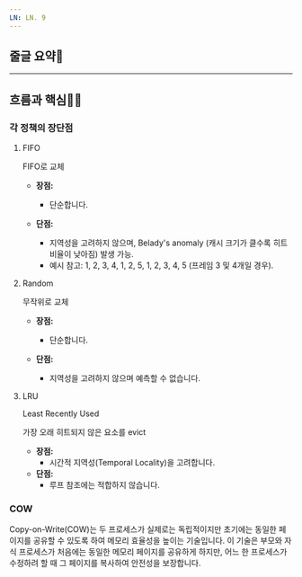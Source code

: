 ```yaml
---
LN: LN. 9
---
```

## 줄글 요약📰
  
  
---
## 흐름과 핵심🫵🏻
### 각 정책의 장단점
1. FIFO
    
    FIFO로 교체
    
    - **장점:**
        - 단순합니다.
    - **단점:**
        
        - 지역성을 고려하지 않으며, Belady's anomaly (캐시 크기가 클수록 히트 비율이 낮아짐) 발생 가능.
        - 예시 참고: 1, 2, 3, 4, 1, 2, 5, 1, 2, 3, 4, 5 (프레임 3 및 4개일 경우).
        
          
        
2. Random
    
    무작위로 교체
    
    - **장점:**
        - 단순합니다.
    - **단점:**
        
        - 지역성을 고려하지 않으며 예측할 수 없습니다.
        
          
        
3. LRU
    
    Least Recently Used
    
    가장 오래 히트되지 않은 요소를 evict
    
    - **장점:**
        - 시간적 지역성(Temporal Locality)을 고려합니다.
    - **단점:**
        - 루프 참조에는 적합하지 않습니다.
  
### COW
Copy-on-Write(COW)는 두 프로세스가 실제로는 독립적이지만 초기에는 동일한 페이지를 공유할 수 있도록 하여 메모리 효율성을 높이는 기술입니다. 이 기술은 부모와 자식 프로세스가 처음에는 동일한 메모리 페이지를 공유하게 하지만, 어느 한 프로세스가 수정하려 할 때 그 페이지를 복사하여 안전성을 보장합니다.